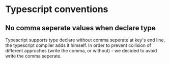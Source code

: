# Typescript conventions

## No comma seperate values when declare type

Typescript supports type declare without comma seperate at key's end line, the typescript compiler adds it himself.
In order to prevent collision of different approches (write the comma, or without) - we decided to avoid write the comma seperate.
